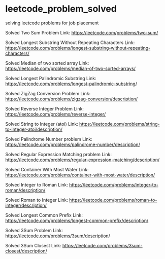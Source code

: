 # leetcode_problem_solved
solving leetcode problems for job placement 

Solved Two Sum Problem 
Link: https://leetcode.com/problems/two-sum/

Solved Longest Substring Without Repeating Characters
Link: https://leetcode.com/problems/longest-substring-without-repeating-characters/

Solved Median of two sorted array
Link: https://leetcode.com/problems/median-of-two-sorted-arrays/

Solved  Longest Palindromic Substring
Link: https://leetcode.com/problems/longest-palindromic-substring/

Solved ZigZag Conversion Problem 
Link: https://leetcode.com/problems/zigzag-conversion/description/

Solved Reverse Integer Problem 
Link: https://leetcode.com/problems/reverse-integer/

Solved String to Integer (atoi)
Link: https://leetcode.com/problems/string-to-integer-atoi/description/

Solved Palindrome Number problem 
Link: https://leetcode.com/problems/palindrome-number/description/

Solved Regular Expression Matching problem
Link: https://leetcode.com/problems/regular-expression-matching/description/

Solved Container With Most Water
Link: https://leetcode.com/problems/container-with-most-water/description/

Solved Integer to Roman
Link: https://leetcode.com/problems/integer-to-roman/description/

Solved Roman to Integer
Link: https://leetcode.com/problems/roman-to-integer/description/

Solved Longest Common Prefix
Link: https://leetcode.com/problems/longest-common-prefix/description/

Solved 3Sum Problem 
Link: https://leetcode.com/problems/3sum/description/

Solved 3Sum Closest
Link: https://leetcode.com/problems/3sum-closest/description/


